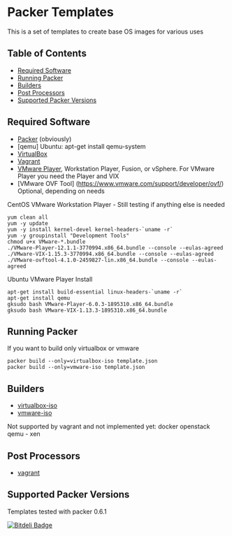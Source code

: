 
Packer Templates
================

This is a set of templates to create base OS images for various uses

## Table of Contents

* [Required Software](#required-software)
* [Running Packer](#running-packer)
* [Builders](#builders)
* [Post Processors](#post-processors)
* [Supported Packer Versions](#supported-packer-versions)

## Required Software
- [Packer](http://www.packer.io/downloads.html) (obviously)
- [qemu] Ubuntu: apt-get install qemu-system
- [VirtualBox](https://www.virtualbox.org/wiki/Downloads)
- [Vagrant](http://www.vagrantup.com/downloads.html)
- [VMware Player](https://my.vmware.com/web/vmware/free#desktop_end_user_computing/vmware_player/6_0), Workstation Player, Fusion, or vSphere. 
For VMware Player you need the Player and VIX
- [VMware OVF Tool] (https://www.vmware.com/support/developer/ovf/) Optional, depending on needs

CentOS VMware Workstation Player - Still testing if anything else is needed
```
yum clean all
yum -y update
yum -y install kernel-devel kernel-headers-`uname -r`
yum -y groupinstall "Development Tools"
chmod u+x VMware-*.bundle
./VMware-Player-12.1.1-3770994.x86_64.bundle --console --eulas-agreed
./VMware-VIX-1.15.3-3770994.x86_64.bundle --console --eulas-agreed
./VMware-ovftool-4.1.0-2459827-lin.x86_64.bundle --console --eulas-agreed
```

Ubuntu VMware Player Install
```
apt-get install build-essential linux-headers-`uname -r`
apt-get install qemu
gksudo bash VMware-Player-6.0.3-1895310.x86_64.bundle
gksudo bash VMware-VIX-1.13.3-1895310.x86_64.bundle
```

## Running Packer
If you want to build only virtualbox or vmware
```
packer build --only=virtualbox-iso template.json
packer build --only=vmware-iso template.json
```

## Builders
- [virtualbox-iso](http://www.packer.io/docs/builders/virtualbox-iso.html)
- [vmware-iso](http://www.packer.io/docs/builders/vmware-iso.html)

Not supported by vagrant and not implemented yet:
docker
openstack
qemu - xen

## Post Processors
- [vagrant](http://www.packer.io/docs/post-processors/vagrant.html)

## Supported Packer Versions
Templates tested with packer 0.6.1



[![Bitdeli Badge](https://d2weczhvl823v0.cloudfront.net/snemetz/packer-templates/trend.png)](https://bitdeli.com/free "Bitdeli Badge")

